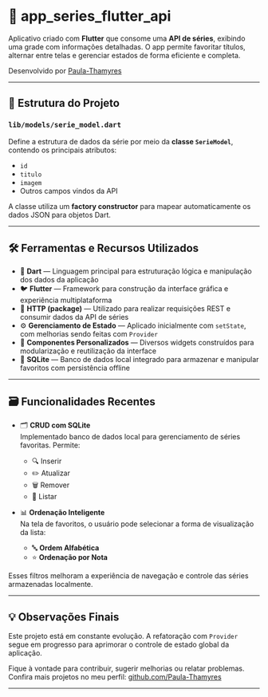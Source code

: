 # 📱 app_series_flutter_api

Aplicativo criado com **Flutter** que consome uma **API de séries**, exibindo uma grade com informações detalhadas. O app permite favoritar títulos, alternar entre telas e gerenciar estados de forma eficiente e completa.

Desenvolvido por [Paula-Thamyres](https://github.com/Paula-Thamyres)

---

## 🧱 Estrutura do Projeto

### `lib/models/serie_model.dart`

Define a estrutura de dados da série por meio da **classe `SerieModel`**, contendo os principais atributos:

- `id`
- `titulo`
- `imagem`
- Outros campos vindos da API

A classe utiliza um **factory constructor** para mapear automaticamente os dados JSON para objetos Dart.

---

## 🛠️ Ferramentas e Recursos Utilizados

- 🎯 **Dart** — Linguagem principal para estruturação lógica e manipulação dos dados da aplicação  
- 🐦 **Flutter** — Framework para construção da interface gráfica e experiência multiplataforma  
- 📡 **HTTP (package)** — Utilizado para realizar requisições REST e consumir dados da API de séries  
- ⚙️ **Gerenciamento de Estado** — Aplicado inicialmente com `setState`, com melhorias sendo feitas com `Provider`  
- 🧩 **Componentes Personalizados** — Diversos widgets construídos para modularização e reutilização da interface  
- 💾 **SQLite** — Banco de dados local integrado para armazenar e manipular favoritos com persistência offline

---

## 🗃️ Funcionalidades Recentes

- 🗂️ **CRUD com SQLite**  
  Implementado banco de dados local para gerenciamento de séries favoritas. Permite:
  - 🔍 Inserir
  - ✏️ Atualizar
  - 🗑️ Remover
  - 📄 Listar

- 📊 **Ordenação Inteligente**  
  Na tela de favoritos, o usuário pode selecionar a forma de visualização da lista:
  - 🔤 **Ordem Alfabética**
  - ⭐ **Ordenação por Nota**

Esses filtros melhoram a experiência de navegação e controle das séries armazenadas localmente.

---

## 💡 Observações Finais

Este projeto está em constante evolução. A refatoração com `Provider` segue em progresso para aprimorar o controle de estado global da aplicação.

Fique à vontade para contribuir, sugerir melhorias ou relatar problemas.  
Confira mais projetos no meu perfil: [github.com/Paula-Thamyres](https://github.com/Paula-Thamyres)

---
